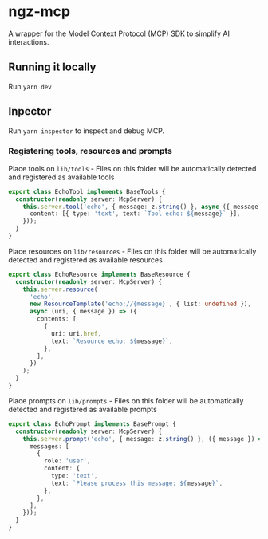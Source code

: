 # ngz-mcp

A wrapper for the Model Context Protocol (MCP) SDK to simplify AI interactions.

## Running it locally

Run `yarn dev`

## Inpector

Run `yarn inspector` to inspect and debug MCP.

### Registering tools, resources and prompts

Place tools on `lib/tools` - Files on this folder will be automatically detected and registered as available tools
```ts
export class EchoTool implements BaseTools {
  constructor(readonly server: McpServer) {
    this.server.tool('echo', { message: z.string() }, async ({ message }) => ({
      content: [{ type: 'text', text: `Tool echo: ${message}` }],
    }));
  }
}
```

Place resources on `lib/resources` - Files on this folder will be automatically detected and registered as available resources
```ts
export class EchoResource implements BaseResource {
  constructor(readonly server: McpServer) {
    this.server.resource(
      'echo',
      new ResourceTemplate('echo://{message}', { list: undefined }),
      async (uri, { message }) => ({
        contents: [
          {
            uri: uri.href,
            text: `Resource echo: ${message}`,
          },
        ],
      })
    );
  }
}
```

Place prompts on `lib/prompts` - Files on this folder will be automatically detected and registered as available prompts
```ts
export class EchoPrompt implements BasePrompt {
  constructor(readonly server: McpServer) {
    this.server.prompt('echo', { message: z.string() }, ({ message }) => ({
      messages: [
        {
          role: 'user',
          content: {
            type: 'text',
            text: `Please process this message: ${message}`,
          },
        },
      ],
    }));
  }
}
```